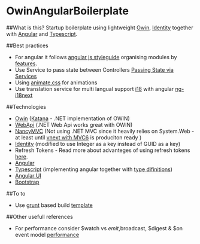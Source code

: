 OwinAngularBoilerplate
======================

##What is this?
Startup boilerplate using lightweight [Owin](http://owin.org/), [Identity](http://www.asp.net/identity) together with [Angular](https://angularjs.org/) and [Typescript](http://typescript.codeplex.com/). 

##Best practices
* For angular it follows [angular js styleguide](https://github.com/johnpapa/angularjs-styleguide) organising modules by [features](http://www.pluralsight.com/courses/angularjs-patterns-clean-code).
* Use Service to pass state between Controllers [Passing State via Services](https://rclayton.silvrback.com/passing-state-via-services)
* Using [animate.css](http://daneden.github.io/animate.css/) for animations 
* Use translation service for multi langual support [i18](http://i18next.com/) with angular [ng-i18next](https://github.com/i18next/ng-i18next)

##Technologies
* [Owin](http://owin.org/) ([Katana](https://katanaproject.codeplex.com/) - .NET implementation of OWIN)
* [WebApi](http://www.asp.net/web-api) (.NET Web Api works great with OWIN)
* [NancyMVC](http://nancyfx.org/) (Not using .NET MVC since it heavily relies on System.Web - at least until [vnext with MVC6](http://www.asp.net/vnext/overview/aspnet-vnext/aspnet-5-overview) is produciton ready )
* [Identity](http://www.asp.net/identity) (modified to use Integer as a key instead of GUID as a key)
* Refresh Tokens - Read more about advanteges of using refresh tokens [here](http://bitoftech.net/2014/07/16/enable-oauth-refresh-tokens-angularjs-app-using-asp-net-web-api-2-owin/).
* [Angular](https://angularjs.org/)
* [Typescript](http://typescript.codeplex.com/) (implementing angular together with [type difinitions](https://github.com/borisyankov/DefinitelyTyped))
* [Angular UI](http://angular-ui.github.io/)
* [Bootstrap](http://getbootstrap.com/)


##To to
* Use [grunt](http://gruntjs.com/) based build [template](http://joshdmiller.github.io/ng-boilerplate/)

##Other usefull references
* For performance consider $watch vs $emit,$broadcast, $digest & $on event model [performance](http://jsperf.com/angualr-scope-watch-vs-scope-events/5)


